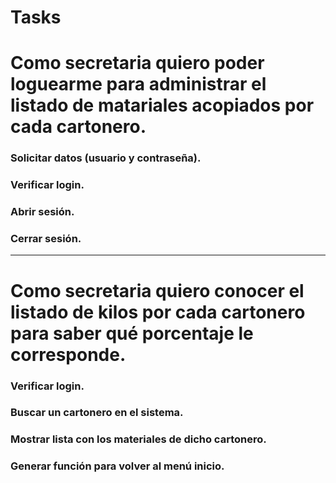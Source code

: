 # Tasks

# Como secretaria quiero poder loguearme para administrar el listado de matariales acopiados por cada cartonero.

### Solicitar datos (usuario y contraseña).
### Verificar login.
### Abrir sesión.
### Cerrar sesión.

------------------------------------------------------------------


# Como secretaria quiero conocer el listado de kilos por cada cartonero para saber qué porcentaje le corresponde.

### Verificar login.
### Buscar un cartonero en el sistema. 
### Mostrar lista con los materiales de dicho cartonero.
### Generar función para volver al menú inicio.


